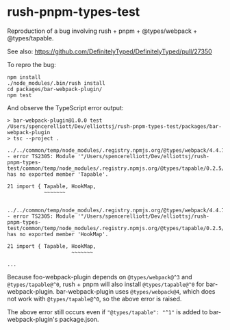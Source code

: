 # rush-pnpm-types-test
Reproduction of a bug involving rush + pnpm + @types/webpack + @types/tapable.

See also: https://github.com/DefinitelyTyped/DefinitelyTyped/pull/27350

To repro the bug:

```
npm install
./node_modules/.bin/rush install
cd packages/bar-webpack-plugin/
npm test
```

And observe the TypeScript error output:

```
> bar-webpack-plugin@1.0.0 test /Users/spencerelliott/Dev/elliottsj/rush-pnpm-types-test/packages/bar-webpack-plugin
> tsc --project .

../../common/temp/node_modules/.registry.npmjs.org/@types/webpack/4.4.7/node_modules/@types/webpack/index.d.ts:21:10 - error TS2305: Module '"/Users/spencerelliott/Dev/elliottsj/rush-pnpm-types-test/common/temp/node_modules/.registry.npmjs.org/@types/tapable/0.2.5/node_modules/@types/tapable/index"' has no exported member 'Tapable'.

21 import { Tapable, HookMap,
            ~~~~~~~


../../common/temp/node_modules/.registry.npmjs.org/@types/webpack/4.4.7/node_modules/@types/webpack/index.d.ts:21:19 - error TS2305: Module '"/Users/spencerelliott/Dev/elliottsj/rush-pnpm-types-test/common/temp/node_modules/.registry.npmjs.org/@types/tapable/0.2.5/node_modules/@types/tapable/index"' has no exported member 'HookMap'.

21 import { Tapable, HookMap,
                     ~~~~~~~

...
```

Because foo-webpack-plugin depends on `@types/webpack@^3` and `@types/tapable@^0`, rush + pnpm will also install `@types/tapable@^0` for bar-webpack-plugin. bar-webpack-plugin uses `@types/webpack@4`, which does not work with `@types/tapable@^0`, so the above error is raised.

The above error still occurs even if `"@types/tapable": "^1"` is added to bar-webpack-plugin's package.json.
